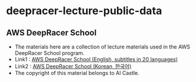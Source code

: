 # deepracer-lecture-public-data

## AWS DeepRacer School
- The materials here are a collection of lecture materials used in the AWS DeepRacer School program.
- Link1 : [AWS DeepRacer School (English, subtitles in 20 languages)](https://ai-castle.github.io/aws-deepracer-school-en) 
- Link2 : [AWS DeepRacer School (Korean, 한국어)](https://ai-castle.github.io/aws-deepracer-school-ko) 
- The copyright of this material belongs to AI Castle.
